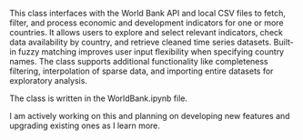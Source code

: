 This class interfaces with the World Bank API and local CSV files to fetch, filter, and process
economic and development indicators for one or more countries. It allows users to explore and select relevant indicators, 
check data availability by country, and retrieve cleaned time series datasets. Built-in fuzzy matching improves user input flexibility 
when specifying country names. The class supports additional functionality like 
completeness filtering, interpolation of sparse data, and importing entire datasets for exploratory analysis.

The class is written in the WorldBank.ipynb file.

I am actively working on this and planning on developing new features and upgrading existing ones as I learn more.
